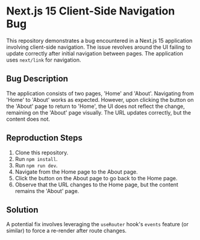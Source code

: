 # Next.js 15 Client-Side Navigation Bug

This repository demonstrates a bug encountered in a Next.js 15 application involving client-side navigation. The issue revolves around the UI failing to update correctly after initial navigation between pages.  The application uses `next/link` for navigation.

## Bug Description

The application consists of two pages, 'Home' and 'About'.  Navigating from 'Home' to 'About' works as expected. However, upon clicking the button on the 'About' page to return to 'Home', the UI does not reflect the change, remaining on the 'About' page visually.  The URL updates correctly, but the content does not.

## Reproduction Steps

1. Clone this repository.
2. Run `npm install`.
3. Run `npm run dev`.
4. Navigate from the Home page to the About page.
5. Click the button on the About page to go back to the Home page.
6. Observe that the URL changes to the Home page, but the content remains the 'About' page.

## Solution

A potential fix involves leveraging the `useRouter` hook's `events` feature (or similar) to force a re-render after route changes.